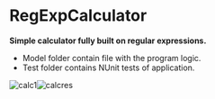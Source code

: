 # RegExpCalculator

**Simple calculator fully built on regular expressions.**

- Model folder contain file with the program logic.
- Test folder contains NUnit tests of application.

![calc1](https://user-images.githubusercontent.com/29926552/46308615-cc7ef600-c5c2-11e8-9526-6ff59fe31da4.png)![calcres](https://user-images.githubusercontent.com/29926552/46308617-cc7ef600-c5c2-11e8-825e-8815e9ef7ae4.png)

